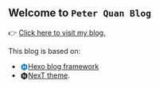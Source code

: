 ## Welcome to `Peter Quan Blog`

:point_right: [Click here to visit my blog.](https://peterquan.github.io)

This blog is based on: 
* <img src="https://raw.githubusercontent.com/hexojs/logo/master/hexo-logo-avatar.png" alt="Hexo logo" width="16" height="16" align="center" />[Hexo blog framework](https://hexo.io/)
* <img align="center" width="16" height="16" alt="NexT logo"  src="https://raw.githubusercontent.com/theme-next/hexo-theme-next/master/source/images/logo.svg?sanitize=true">[NexT theme](https://github.com/theme-next/hexo-theme-next). 
